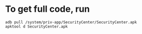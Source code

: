 # To get full code, run
```
adb pull /system/priv-app/SecurityCenter/SecurityCenter.apk
apktool d SecurityCenter.apk
```

